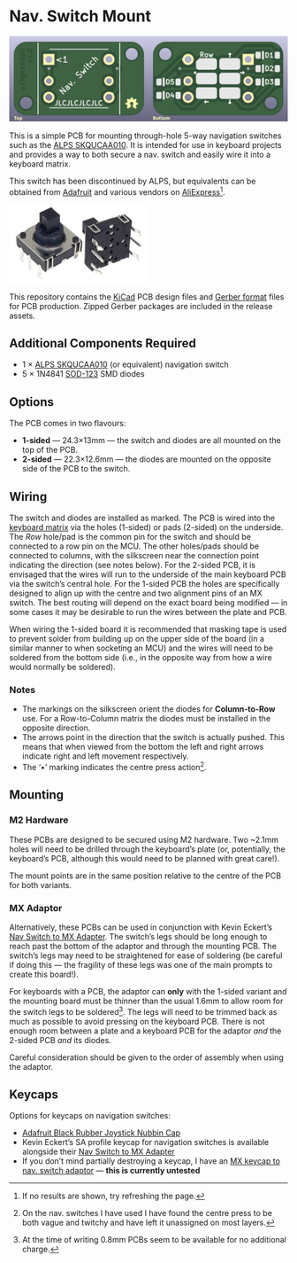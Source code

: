 # Nav. Switch Mount

![5-way Navigation Switch Mount](Images/nav-switch-mount.png)

This is a simple PCB for mounting through-hole 5-way navigation switches such as
the [ALPS SKQUCAA010]. It is intended for use in keyboard projects and provides
a way to both secure a nav. switch and easily wire it into a keyboard matrix.

This switch has been discontinued by ALPS, but equivalents can be obtained from
[Adafruit][ada-504] and various vendors on [AliExpress][ali-SKQ][^1].

<img src="Images/5-five-way-switches.jpg" width="250" title="5-way Navigation Switches">

This repository contains the [KiCad] PCB design files and [Gerber format] files
for PCB production. Zipped Gerber packages are included in the release assets.


[^1]: If no results are shown, try refreshing the page.


## Additional Components Required

 * 1 × [ALPS SKQUCAA010] (or equivalent) navigation switch
 * 5 × 1N4841 [SOD-123] SMD diodes


 ## Options

The PCB comes in two flavours:

 * **1-sided** — 24.3×13mm — the switch and diodes are all mounted on the top
    of the PCB.
 * **2-sided** — 22.3×12.6mm — the diodes are mounted on the opposite side of
    the PCB to the switch.

## Wiring

The switch and diodes are installed as marked. The PCB is wired into the
[keyboard matrix] via the holes (1-sided) or pads (2-sided) on the underside.
The *Row* hole/pad is the common pin for the switch and should be connected to a
row pin on the MCU. The other holes/pads should be connected to columns, with the
silkscreen near the connection point indicating the direction (see notes below).
For the 2-sided PCB, it is envisaged that the wires will run to the underside of
the main keyboard PCB via the switch’s central hole. For the 1-sided PCB the
holes are specifically designed to align up with the centre and two alignment
pins of an MX switch. The best routing will depend on the exact board being
modified — in some cases it may be desirable to run the wires between the plate
and PCB.

When wiring the 1-sided board it is recommended that masking tape is used to
prevent solder from building up on the upper side of the board (in a similar
manner to when socketing an MCU) and the wires will need to be soldered from the
bottom side (i.e., in the opposite way from how a wire would normally be
soldered).

### Notes

 * The markings on the silkscreen orient the diodes for **Column-to-Row** use.
   For a Row-to-Column matrix the diodes must be installed in the opposite
   direction.
 * The arrows point in the direction that the switch is actually pushed. This
   means that when viewed from the bottom the left and right arrows indicate
   right and left movement respectively.
 * The ‘•’ marking indicates the centre press action[^2].


[^2]: On the nav. switches I have used I have found the centre press to be both
      vague and twitchy and have left it unassigned on most layers.


## Mounting

### M2 Hardware

These PCBs are designed to be secured using M2 hardware. Two ~2.1mm holes will
need to be drilled through the keyboard’s plate (or, potentially, the keyboard’s
PCB, although this would need to be planned with great care!).

The mount points are in the same position relative to the centre of the PCB for
both variants.

### MX Adaptor

Alternatively, these PCBs can be used in conjunction with Kevin Eckert’s [Nav
Switch to MX Adapter][nav2mx]. The switch’s legs should be long enough to reach
past the bottom of the adaptor and through the mounting PCB. The switch’s legs
may need to be straightened for ease of soldering (be careful if doing this —
the fragility of these legs was one of the main prompts to create this board!).

For keyboards with a PCB, the adaptor can **only** with the 1-sided variant and
the mounting board must be thinner than the usual 1.6mm to allow room for the
switch legs to be soldered[^3]. The legs will need to be trimmed back as much as
possible to avoid pressing on the keyboard PCB. There is not enough room between
a plate and a keyboard PCB for the adaptor *and* the 2-sided PCB *and* its
diodes.

Careful consideration should be given to the order of assembly when using the
adaptor.


[^3]: At the time of writing 0.8mm PCBs seem to be available for no additional
      charge.


## Keycaps

Options for keycaps on navigation switches:

 * [Adafruit Black Rubber Joystick Nubbin Cap][ada-4697]
 * Kevin Eckert’s SA profile keycap for navigation switches is available
   alongside their [Nav Switch to MX Adapter][nav2mx]
 * If you don’t mind partially destroying a keycap, I have an [MX keycap to nav.
   switch adaptor][mx2nav] — **this is currently untested**



[ALPS SKQUCAA010]: https://tech.alpsalpine.com/e/products/detail/SKQUCAA010/
[KiCad]: https://www.kicad.org
[Gerber format]: https://en.wikipedia.org/wiki/Gerber_format
[ada-504]: https://www.adafruit.com/product/504
[ada-4697]: https://www.adafruit.com/product/4697
[ali-SKQ]: https://www.aliexpress.com/w/wholesale-SKQUCAA010.html?catId=0&SearchText=SKQUCAA010&spm=a2g0o.productlist.1000002.0
[SOD-123]: https://en.wikipedia.org/wiki/Small_Outline_Diode
[keyboard matrix]: https://www.pcbheaven.com/wikipages/How_Key_Matrices_Works/
[nav2mx]: https://www.thingiverse.com/thing:3958026
[mx2nav]: https://www.tinkercad.com/things/3gL4wvWRLj1?sharecode=r8TKDKdgjJ2txvJRraO-QcmJA2kGXZVvP2sOEYxu-jg
